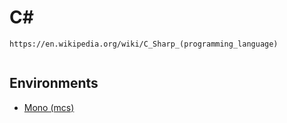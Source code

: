 # C#

```
https://en.wikipedia.org/wiki/C_Sharp_(programming_language)
  
```

## Environments

* [Mono (mcs)]({{site.baseurl}}/langs/csharp/envs/mono)
